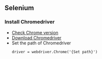## Selenium

### Install Chromedriver
* [Check Chrome version](chrome://version/)
* [Download Chromedriver](https://chromedriver.chromium.org/downloads)
* Set the path of Chromedriver
    ```
  driver = webdriver.Chrome('{Set path}')
    ```
